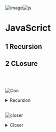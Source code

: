 ![image](https://github.com/user-attachments/assets/f5be54af-9d3e-461d-8d7e-8f4f50874fd2)![js](https://www.tutorialrepublic.com/lib/images/javascript-illustration.png)
# JavaScrict
## 1 **Recursion** <br>
## 2 **CLosure** <br>
<br>
<br>

![Con](https://miro.medium.com/v2/resize:fit:1123/1*jkItJfBy_QzcmwuSanzVuQ.png)
<details>
   <summary>Recursion</summary>

![rec](https://blog.alexdevero.com/wp-content/uploads/2020/11/22-11-20-introduction-to-recursion-in-javascript-how-it-works-and-how-to-use-it-blog.jpg)
## Recursion
  <br>
  
***Recursion in programming is like a
function that keeps calling itself. When a
function does this, its called a
recursively defined function.***

***But there is a rule it has to follow: it must
have a way to stop calling itslef,***

***or it will go on forever. This stopping rule
is called the base case.***

```javascript
function factorial(n) {
    if (n === 0) return 1; // Base case
    return n * factorial(n - 1); // Recursive call
}

console.log(factorial(5)); // Output: 120
```

### And also do not forget about condition becous if you do not put <if> in that's time your code will do your function infinitive

```javascrip

function factorial(n) {
    if (n === 0) return 1;  // <---- ✅
        return n * factorial(n - 1);
    }
}

console.log(factorial(5)); // Output: 120

```
</details>

<br>

![closer](https://media2.dev.to/dynamic/image/width=1280,height=720,fit=cover,gravity=auto,format=auto/https%3A%2F%2Fdev-to-uploads.s3.amazonaws.com%2Fuploads%2Farticles%2F16uvtgfsbbutez78sr98.png)
<details>
   <summary>Closer</summary>

![closer](https://allma.si/blog/wp-content/uploads/2020/10/what-are-closures.png)
## Loop for
  <br>
  
***Closure is the combination of a function bundled together (enclosed) with references to its
surrounding state (the lexical enviroment). In other words a closure gives you access to an
outer functions scope from an inner function***

***A closure is a function that remembers its outer variables and
can access them. In some languages, this is not possible, or
the function must be written in a special way to create a
closure.***

```javascript
It is righr calling Closer ✅

function counter() {
    let cnt = 0;
    return function() {
        cnt++;
    };
}
let myCounter = counter();
console.log(myCounter);
```

### And also it has anothet way that it is not correct ❌

```javascript

function counter(num1) {
    return function(num2) {
   return num1 + num2
    };
}
console.log(counter(10)(5))
```

</details>
